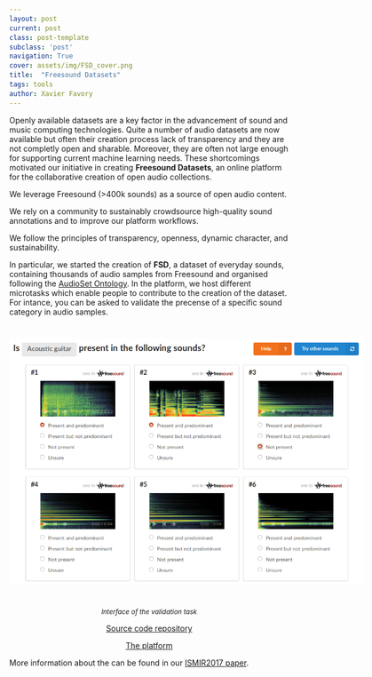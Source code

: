 ```yaml
---
layout: post
current: post
class: post-template
subclass: 'post'
navigation: True
cover: assets/img/FSD_cover.png
title:  "Freesound Datasets"
tags: tools
author: Xavier Favory
---
```


Openly available datasets are a key factor in the advancement of sound and music computing technologies. Quite a number of audio datasets are now available but often their creation process lack of transparency and they are not completly open and sharable. Moreover, they are often not large enough for supporting current machine learning needs. These shortcomings motivated our initiative in creating **Freesound Datasets**, an online platform for the collaborative creation of open audio collections. 

We leverage Freesound (>400k sounds) as a source of open audio content.

We rely on a community to sustainably crowdsource high-quality sound annotations and to improve our platform workflows.

We follow the principles of transparency, openness, dynamic character, and sustainability.


In particular, we started the creation of **FSD**, a dataset of everyday sounds, containing thousands of audio samples from Freesound and organised following the <a href="https://research.google.com/audioset/" target="_blank">AudioSet Ontology</a>.
In the platform, we host different microtasks which enable people to contribute to the creation of the dataset. 
For intance, you can be asked to validate the precense of a specific sound category in audio samples.

<a href="/assets/img/FSD_validation_task.png" target="blank"><img style="margin:auto;margin-bottom:25px;margin-top:25px;max-width:640px;" class="img-responsive" src="/assets/img/FSD_validation_task.png" alt="Validation task">
</a>
<p style="text-align:center; padding-top:0; font-size:85%"><em> Interface of the validation task</em></p>


<p style="text-align: center;"> 
<a href="https://github.com/MTG/freesound-datasets" target="_blank">Source code repository</a> 
</p>

<p style="text-align: center;"> 
<a href="https://datasets.freesound.org/" target="_blank">The platform</a> 
</p>


More information about the can be found in our [ISMIR2017 paper](https://repositori.upf.edu/handle/10230/33299).
